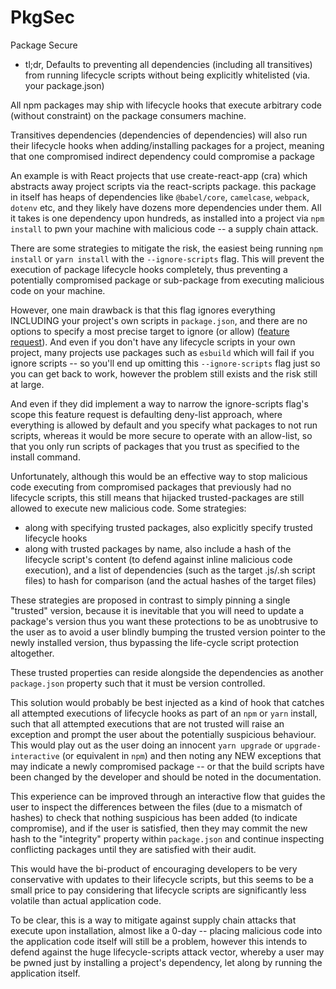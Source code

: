 # PkgSec

Package Secure

- tl;dr, Defaults to preventing all dependencies (including all transitives)
  from running lifecycle scripts without being explicitly whitelisted (via. your
  package.json)

All npm packages may ship with lifecycle hooks that execute arbitrary code
(without constraint) on the package consumers machine.

Transitives dependencies (dependencies of dependencies) will also run their
lifecycle hooks when adding/installing packages for a project, meaning that one
compromised indirect dependency could compromise a package

An example is with React projects that use create-react-app (cra) which
abstracts away project scripts via the react-scripts package. this package in
itself has heaps of dependencies like `@babel/core`, `camelcase`, `webpack`,
`dotenv` etc, and they likely have dozens more dependencies under them. All it
takes is one dependency upon hundreds, as installed into a project via `npm
install` to pwn your machine with malicious code -- a supply chain attack.

There are some strategies to mitigate the risk, the easiest being running `npm
install` or `yarn install` with the `--ignore-scripts` flag. This will prevent
the execution of package lifecycle hooks completely, thus preventing a
potentially compromised package or sub-package from executing malicious code on
your machine.

However, one main drawback is that this flag ignores everything INCLUDING your
project's own scripts in `package.json`, and there are no options to specify a
most precise target to ignore (or allow) ([feature
request](https://github.com/yarnpkg/yarn/issues/7338)). And even if you don't
have any lifecycle scripts in your own project, many projects use packages such
as `esbuild` which will fail if you ignore scripts -- so you'll end up omitting
this `--ignore-scripts` flag just so you can get back to work, however the
problem still exists and the risk still at large.

And even if they did implement a way to narrow the ignore-scripts flag's scope
this feature request is defaulting deny-list approach, where everything is
allowed by default and you specify what packages to not run scripts, whereas it
would be more secure to operate with an allow-list, so that you only run scripts
of packages that you trust as specified to the install command.

Unfortunately, although this would be an effective way to stop malicious code
executing from compromised packages that previously had no lifecycle scripts,
this still means that hijacked trusted-packages are still allowed to execute new
malicious code. Some strategies:

- along with specifying trusted packages, also explicitly specify trusted
  lifecycle hooks
- along with trusted packages by name, also include a hash of the lifecycle
  script's content (to defend against inline malicious code execution), and a
  list of dependencies (such as the target .js/.sh script files) to hash for
  comparison (and the actual hashes of the target files)

These strategies are proposed in contrast to simply pinning a single "trusted"
version, because it is inevitable that you will need to update a package's
version thus you want these protections to be as unobtrusive to the user as to
avoid a user blindly bumping the trusted version pointer to the newly installed
version, thus bypassing the life-cycle script protection altogether.

These trusted properties can reside alongside the dependencies as another
`package.json` property such that it must be version controlled.

This solution would probably be best injected as a kind of hook that catches all
attempted executions of lifecycle hooks as part of an `npm` or `yarn` install,
such that all attempted executions that are not trusted will raise an exception
and prompt the user about the potentially suspicious behaviour. This would play
out as the user doing an innocent `yarn upgrade` or `upgrade-interactive` (or
equivalent in `npm`) and then noting any NEW exceptions that may indicate a
newly compromised package -- or that the build scripts have been changed by the
developer and should be noted in the documentation.

This experience can be improved through an interactive flow that guides the user
to inspect the differences between the files (due to a mismatch of hashes) to
check that nothing suspicious has been added (to indicate compromise), and if
the user is satisfied, then they may commit the new hash to the "integrity"
property within `package.json` and continue inspecting conflicting packages
until they are satisfied with their audit.

This would have the bi-product of encouraging developers to be very conservative
with updates to their lifecycle scripts, but this seems to be a small price to
pay considering that lifecycle scripts are significantly less volatile than
actual application code.

To be clear, this is a way to mitigate against supply chain attacks that execute
upon installation, almost like a 0-day -- placing malicious code into the
application code itself will still be a problem, however this intends to defend
against the huge lifecycle-scripts attack vector, whereby a user may be pwned
just by installing a project's dependency, let along by running the application
itself.
